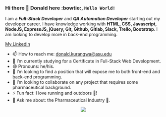 ### Hi there 👋 Donald here :bowtie:, <code>Hello World!</code> 
I am a __*Full-Stack Developer*__ and __*QA Automation Developer*__ starting out my developer career. I have knowledge working with **HTML, CSS, Javascript, NodeJS, ExpressJS, jQuery, Git, Github, Gitlab, Slack, Trello, Bootstrap**. I am looking to develop more in back-end programming. 

[My LinkedIn](https://www.linkedin.com/in/donaldkurangwa/)


* 📫 How to reach me: donald.kurangwa@asu.edu
* 🌱 I’m currently studying for a Certificate in Full-Stack Web Development.
* 😄 Pronouns: he/his.
* 👯 I’m looking to find a position that will expose me to both front-end and back-end programming.
* 👯 I’m looking to collaborate on any project that requires some pharmaceutical background.
* ⚡ Fun fact: I love running and outdoors :runner:!
* 💬 Ask me about: the Pharmaceutical Industry :pill:.


<p align="center">
  <a href="https://skillicons.dev">
    <img src="https://skillicons.dev/icons?i=html,css,js,react,nodejs,express,jquery,java,gherkin,maven,git,mysql,github,gitlab,slack,bootstrap,regex,stackoverflow,selenium,jenkins,vscode,aws,gcp" />
  </a>
</p>
